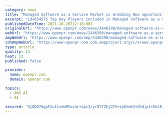 ```yaml
---
category: news
title: "Managed Software as a Service Market is Grabbing New opportunities by Top Key Players - Apcera, AWS, Cisco Systems, Docker"
excerpt: "id=654575 Top Key Players Included in Managed Software as a Service Industry Report: Apcera, AWS, Cisco Systems ... The market has taken over artificial intelligence, chatbot,s and machine education. The increase in the number of women living in casinos ..."
publishedDateTime: 2021-10-28T12:18:00Z
originalUrl: "https://www.openpr.com/news/2446390/managed-software-as-a-service-market-is-grabbing-new"
webUrl: "https://www.openpr.com/news/2446390/managed-software-as-a-service-market-is-grabbing-new"
ampWebUrl: "https://www.openpr.com/amp/2446390/managed-software-as-a-service-market-is-grabbing-new"
cdnAmpWebUrl: "https://www-openpr-com.cdn.ampproject.org/c/s/www.openpr.com/amp/2446390/managed-software-as-a-service-market-is-grabbing-new"
type: article
quality: 13
heat: 13
published: false

provider:
  name: openpr.com
  domain: openpr.com

topics:
  - AWS AI
  - AI

secured: "UjQD076gpF2ufLsmUMVozar+spi3/yrOY7ZEjQ75+zpKVwK3+QSdjp1+UGJEJuDxtC9yifEKsFonHlQlGuEq6E+0KrxHK3DtkElExUiZuPquYKxjzfMwRqGqbVKuy3Q3+nnbeUWsaOCq3K+l1yYYhaoyZuIexk49hS7VUkQZjT8VJ9ePbusu3HkeA1g06W4LejTeSk8CIAOhMdHjQPHLZ4lXoU7Asa0CZHFBCsI7p/UWsnuEGdZ5T/blyvG6YydFiJcGokvRRDWsGMxPCHyVFU4s5VnircKcS7Mln0ncOGqcByl8ihapHE7a9BVyR0MxVBRxard5S+kqIcBiUWvsaZBFARxE+0IPSKNVGAIyBac=;zKS+sXzOcVgxVBbe4jn3aQ=="
---
```



